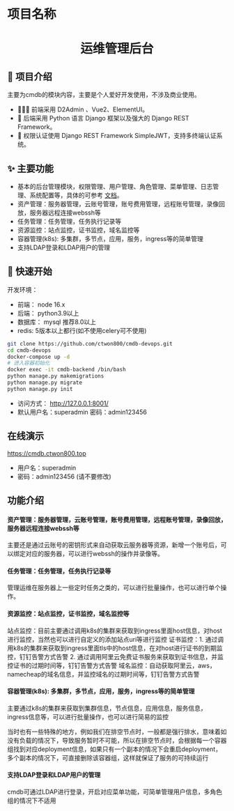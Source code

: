 # 项目名称
<h1 align="center" color="#fff">运维管理后台</h1>

## 📝 项目介绍

主要为cmdb的模块内容，主要是个人爱好开发使用，不涉及商业使用。
* 🧑‍🤝‍🧑 前端采用 D2Admin 、Vue2、ElementUI。
* 👭 后端采用 Python 语言 Django 框架以及强大的 Django REST Framework。
* 👫 权限认证使用 Django REST Framework SimpleJWT，支持多终端认证系统。

## ✨ 主要功能

- 基本的后台管理模块，权限管理、用户管理、角色管理、菜单管理、日志管理、系统配置等，具体的可参考 [文档](https://github.com/liqianglog/django-vue-admin/blob/main/README.zh.md)。
- 资产管理：服务器管理，云账号管理，账号费用管理，远程账号管理，录像回放，服务器远程连接webssh等
- 任务管理：任务管理，任务执行记录等
- 资源监控：站点监控，证书监控，域名监控等
- 容器管理(k8s): 多集群，多节点，应用，服务，ingress等的简单管理
- 支持LDAP登录和LDAP用户的管理

## 🚀 快速开始
开发环境：
* 前端： node 16.x
* 后端： python3.9以上
* 数据库： mysql 推荐8.0以上
* redis: 5版本以上都行(如不使用celery可不使用)

```bash
git clone https://github.com/ctwon800/cmdb-devops.git
cd cmdb-devops
docker-compose up -d
# 进入容器初始化
docker exec -it cmdb-backend /bin/bash
python manage.py makemigrations
python manage.py migrate
python manage.py init
```
* 访问方式： http://127.0.0.1:8001/
* 默认用户名：superadmin 密码：admin123456

## 在线演示
https://cmdb.ctwon800.top
- 用户名：superadmin  
- 密码：admin123456 (请不要修改)


## 功能介绍
#### 资产管理：服务器管理，云账号管理，账号费用管理，远程账号管理，录像回放，服务器远程连接webssh等

主要还是通过云账号的密钥形式来自动获取云服务器等资源，新增一个账号后，可以绑定对应的服务器，可以进行webssh的操作并录像等。

#### 任务管理：任务管理，任务执行记录等
管理运维在服务器上一些定时任务之类的，可以进行批量操作，也可以进行单个操作。

#### 资源监控：站点监控，证书监控，域名监控等
站点监控：目前主要通过调用k8s的集群来获取到ingress里面host信息，对host进行监控，当然也可以进行自定义的添加站点uri等进行监控
证书监控：1. 通过调用k8s的集群来获取到ingress里面tls中的host信息，在对host进行证书的到期监控，钉钉告警方式告警
        2. 通过调用阿里云免费证书服务来获取到证书信息，并监控证书的过期时间等，钉钉告警方式告警
域名监控：自动获取阿里云，aws，namecheap的域名信息，并监控域名的过期时间等，钉钉告警方式告警

#### 容器管理(k8s): 多集群，多节点，应用，服务，ingress等的简单管理
主要通过k8s的集群来获取到集群信息，节点信息，应用信息，服务信息，ingress信息等，可以进行批量操作，也可以进行简易的监控

当时也有一些特殊的地方，例如我们在排空节点时，一般都是强行排水，意味着如没有负载的情况下，导致服务暂时不可能，所以在排空节点时，会根据每一个容器组找到对应deployment信息，如果只有一个副本的情况下会重启deployment，多个副本的情况下，可直接删除该容器组，这样就保证了服务的可持续运行

#### 支持LDAP登录和LDAP用户的管理
cmdb可通过LDAP进行登录，开启对应菜单功能，可简单管理用户信息，多角色组的情况下不适用